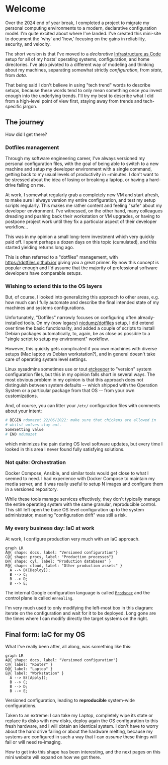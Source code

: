 # Welcome

Over the 2024 end of year break, I completed a project to migrate my personal computing environments
to a modern, declarative configuration model. I'm quite excited about where I've landed. I've
created this mini-site to document the 'why' and 'how,' focusing on the gains in reliability,
security, and velocity.

The short version is that I've moved to a _declarative_
[Infrastructure as Code](https://en.wikipedia.org/wiki/Infrastructure_as_code) setup for all of my
hosts' operating systems, configuration, and home directories. I've also pivoted to a different way
of modeling and thinking about my machines, separating somewhat strictly _configuration_, from
_state_, from _data_.

That being said I don't believe in using "tech trend" words to describe setups, because these words
tend to only mean something once you invest enough into the underlying trends. I'll try my best to
describe what I did from a high-level point of view first, staying away from trends and
tech-specific jargon.

## The journey

How did I get there?

### Dotfiles management

Through my software engineering career, I've always versioned my personal configuration files, with
the goal of being able to switch to a new machine and setup my developer environment with a single
command, getting back to my usual levels of productivity in ~minutes. I don't want to be stressed
about the idea of losing or breaking a laptop, or having a hard-drive failing on me.

At work, I somewhat regularly grab a completely new VM and start afresh, to make sure I always
version my entire configuration, and test my setup scripts regularly. This makes me rather content
and feeling "safe" about my developer environment. I've witnessed, on the other hand, many
colleagues dreading and pushing back their workstation or VM upgrades, or having to postpone project
work until they fix a particular aspect of their developer workflow...

This was in my opinion a small long-term investment which very quickly paid off. I spent perhaps a
dozen days on this topic (cumulated), and this started yielding returns long ago.

This is often referred to a "dotfiles" management, with https://dotfiles.github.io/ giving you a
great primer. By now this concept is popular enough and I'd assume that the majority of professional
software developers have comparable setups.

### Wishing to extend this to the OS layers

But, of course, I looked into generalizing this approach to other areas, e.g. how much can I fully
automate and describe the final intended state of my machines and systems configurations.

Unfortunately, "Dotfiles" narrowly focuses on configuring often already-installed tools. On my (now
legacy) [nicdumz/dotfiles](https://github.com/nicdumz/dotfiles) setup, I did extend over time the
basic functionality, and added a couple of scripts to install Debian packages automatically, to,
again, be as close as possible to a "single script to setup my environment" workflow.

However, this quickly gets complicated if you own machines with diverse setups (Mac laptop vs Debian
workstation?), and in general doesn't take care of operating system level settings.

Linux sysadmins sometimes use or tout [etckeeper](https://wiki.archlinux.org/title/Etckeeper) to
"version" system configuration files, but this in my opinion falls short in several ways. The most
obvious problem in my opinion is that this approach does not distinguish between system defaults --
which shipped with the Operation System or a particular package from that OS -- from your own
customizations.

And, of course, you can litter your `/etc/` configuration files with comments about your intent:

```py title="/etc/ssh/ssh_config"
# BEGIN ndumazet 22/06/2022: make sure that chickens are allowed in
# whilst wolves stay out.
SomeSetting value
# END ndumazet
```

which minimizes the pain during OS level software updates, but every time I looked in this area I
never found fully satisfying solutions.

### Not quite: Orchestration

Docker Compose, Ansible, and similar tools would get close to what I seemed to need. I had
experience with Docker Compose to maintain my media server, and it was really useful to setup N
images and configure them in a versioned repository.

While these tools manage services effectively, they don't typically manage the entire operating
system with the same granular, reproducible control. This still left open the base OS level
configuration up to the system administrator, meaning "configuration drift" was still a risk.

### My every business day: IaC at work

At work, I configure production very much with an IaC approach.

```mermaid
graph LR
A@{ shape: docs, label: "Versioned configuration"}
C@{ shape: procs, label: "Production processes"}
D@{ shape: cyl, label: "Production databases" }
E@{ shape: cloud, label: "Other production assets" }
  A --> B([Deploy]);
  B --> C;
  B --> D;
  B --> E;
```

The internal Google configuration language is called
[`Prodspec`](https://www.usenix.org/publications/loginonline/prodspec-and-annealing-intent-based-actuation-google-production)
and the control plane is called `Annealing`.

I'm very much used to only modifying the left-most box in this diagram: iterate on the configuration
and wait for it to be deployed. Long gone are the times where I can modify directly the target
systems on the right.

## Final form: IaC for my OS

What I've really been after, all along, was something like this:

```mermaid
graph LR
A@{ shape: docs, label: "Versioned configuration"}
C@{ label: "Router" }
D@{ label: "Laptop" }
E@{ label: "Workstation" }
  A --> B([Apply]);
  B --> C;
  B --> D;
  B --> E;
```

Versioned configuration, leading to **reproducible** system-wide configurations.

Taken to an extreme: I can take my Laptop, completely wipe its state or replace its disks with new
disks, deploy again the OS configuration to this fresh hardware, and I will obtain an identical
system. I don't have to worry about the hard drive failing or about the hardware melting, because my
systems are configured in such a way that I can _assume_ these things will fail or will need
re-imaging.

How to get into this shape has been interesting, and the next pages on this mini website will expand
on how we got there.
